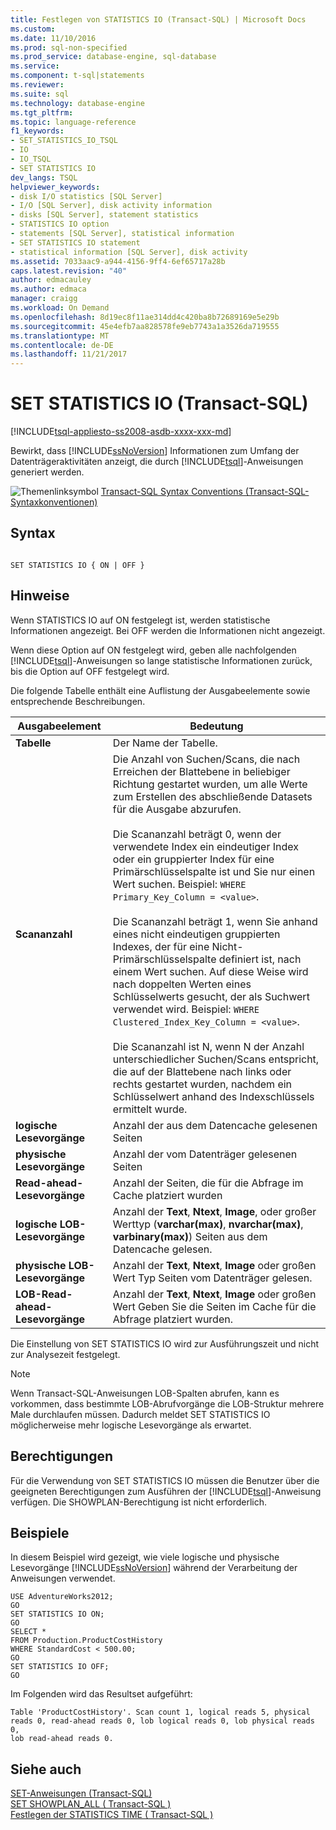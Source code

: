 ```yaml
---
title: Festlegen von STATISTICS IO (Transact-SQL) | Microsoft Docs
ms.custom: 
ms.date: 11/10/2016
ms.prod: sql-non-specified
ms.prod_service: database-engine, sql-database
ms.service: 
ms.component: t-sql|statements
ms.reviewer: 
ms.suite: sql
ms.technology: database-engine
ms.tgt_pltfrm: 
ms.topic: language-reference
f1_keywords:
- SET_STATISTICS_IO_TSQL
- IO
- IO_TSQL
- SET STATISTICS IO
dev_langs: TSQL
helpviewer_keywords:
- disk I/O statistics [SQL Server]
- I/O [SQL Server], disk activity information
- disks [SQL Server], statement statistics
- STATISTICS IO option
- statements [SQL Server], statistical information
- SET STATISTICS IO statement
- statistical information [SQL Server], disk activity
ms.assetid: 7033aac9-a944-4156-9ff4-6ef65717a28b
caps.latest.revision: "40"
author: edmacauley
ms.author: edmaca
manager: craigg
ms.workload: On Demand
ms.openlocfilehash: 8d19ec8f11ae314dd4c420ba8b72689169e5e29b
ms.sourcegitcommit: 45e4efb7aa828578fe9eb7743a1a3526da719555
ms.translationtype: MT
ms.contentlocale: de-DE
ms.lasthandoff: 11/21/2017
---
```

# <a name="set-statistics-io-transact-sql"></a>SET STATISTICS IO (Transact-SQL)
[!INCLUDE[tsql-appliesto-ss2008-asdb-xxxx-xxx-md](../../includes/tsql-appliesto-ss2008-asdb-xxxx-xxx-md.md)]

  Bewirkt, dass [!INCLUDE[ssNoVersion](../../includes/ssnoversion-md.md)] Informationen zum Umfang der Datenträgeraktivitäten anzeigt, die durch [!INCLUDE[tsql](../../includes/tsql-md.md)]-Anweisungen generiert werden.  
  
 ![Themenlinksymbol](../../database-engine/configure-windows/media/topic-link.gif "Topic link icon") [Transact-SQL Syntax Conventions (Transact-SQL-Syntaxkonventionen)](../../t-sql/language-elements/transact-sql-syntax-conventions-transact-sql.md)  
  
## <a name="syntax"></a>Syntax  
  
```  
  
SET STATISTICS IO { ON | OFF }  
```  
  
## <a name="remarks"></a>Hinweise  
 Wenn STATISTICS IO auf ON festgelegt ist, werden statistische Informationen angezeigt. Bei OFF werden die Informationen nicht angezeigt.  
  
 Wenn diese Option auf ON festgelegt wird, geben alle nachfolgenden [!INCLUDE[tsql](../../includes/tsql-md.md)]-Anweisungen so lange statistische Informationen zurück, bis die Option auf OFF festgelegt wird.  
  
 Die folgende Tabelle enthält eine Auflistung der Ausgabeelemente sowie entsprechende Beschreibungen.  
  
|Ausgabeelement|Bedeutung|  
|-----------------|-------------|  
|**Tabelle**|Der Name der Tabelle.|  
|**Scananzahl**|Die Anzahl von Suchen/Scans, die nach Erreichen der Blattebene in beliebiger Richtung gestartet wurden, um alle Werte zum Erstellen des abschließende Datasets für die Ausgabe abzurufen.<br /><br /> Die Scananzahl beträgt 0, wenn der verwendete Index ein eindeutiger Index oder ein gruppierter Index für eine Primärschlüsselspalte ist und Sie nur einen Wert suchen. Beispiel: `WHERE Primary_Key_Column = <value>`.<br /><br /> Die Scananzahl beträgt 1, wenn Sie anhand eines nicht eindeutigen gruppierten Indexes, der für eine Nicht-Primärschlüsselspalte definiert ist, nach einem Wert suchen. Auf diese Weise wird nach doppelten Werten eines Schlüsselwerts gesucht, der als Suchwert verwendet wird. Beispiel: `WHERE Clustered_Index_Key_Column = <value>`.<br /><br /> Die Scananzahl ist N, wenn N der Anzahl unterschiedlicher Suchen/Scans entspricht, die auf der Blattebene nach links oder rechts gestartet wurden, nachdem ein Schlüsselwert anhand des Indexschlüssels ermittelt wurde.|  
|**logische Lesevorgänge**|Anzahl der aus dem Datencache gelesenen Seiten|  
|**physische Lesevorgänge**|Anzahl der vom Datenträger gelesenen Seiten|  
|**Read-ahead-Lesevorgänge**|Anzahl der Seiten, die für die Abfrage im Cache platziert wurden|  
|**logische LOB-Lesevorgänge**|Anzahl der **Text**, **Ntext**, **Image**, oder großer Werttyp (**varchar(max)**, **nvarchar(max)**, **varbinary(max)**) Seiten aus dem Datencache gelesen.|  
|**physische LOB-Lesevorgänge**|Anzahl der **Text**, **Ntext**, **Image** oder großen Wert Typ Seiten vom Datenträger gelesen.|  
|**LOB-Read-ahead-Lesevorgänge**|Anzahl der **Text**, **Ntext**, **Image** oder großen Wert Geben Sie die Seiten im Cache für die Abfrage platziert wurden.|  
  
 Die Einstellung von SET STATISTICS IO wird zur Ausführungszeit und nicht zur Analysezeit festgelegt.  
  
> [!NOTE]  
>  Wenn Transact-SQL-Anweisungen LOB-Spalten abrufen, kann es vorkommen, dass bestimmte LOB-Abrufvorgänge die LOB-Struktur mehrere Male durchlaufen müssen. Dadurch meldet SET STATISTICS IO möglicherweise mehr logische Lesevorgänge als erwartet.  
  
## <a name="permissions"></a>Berechtigungen  
 Für die Verwendung von SET STATISTICS IO müssen die Benutzer über die geeigneten Berechtigungen zum Ausführen der [!INCLUDE[tsql](../../includes/tsql-md.md)]-Anweisung verfügen. Die SHOWPLAN-Berechtigung ist nicht erforderlich.  
  
## <a name="examples"></a>Beispiele  
 In diesem Beispiel wird gezeigt, wie viele logische und physische Lesevorgänge [!INCLUDE[ssNoVersion](../../includes/ssnoversion-md.md)] während der Verarbeitung der Anweisungen verwendet.  
  
```  
USE AdventureWorks2012;  
GO         
SET STATISTICS IO ON;  
GO  
SELECT *   
FROM Production.ProductCostHistory  
WHERE StandardCost < 500.00;  
GO  
SET STATISTICS IO OFF;  
GO  
```  
  
 Im Folgenden wird das Resultset aufgeführt:  
  
```  
Table 'ProductCostHistory'. Scan count 1, logical reads 5, physical   
reads 0, read-ahead reads 0, lob logical reads 0, lob physical reads 0,   
lob read-ahead reads 0.  
```  
  
## <a name="see-also"></a>Siehe auch  
 [SET-Anweisungen (Transact-SQL)](../../t-sql/statements/set-statements-transact-sql.md)   
 [SET SHOWPLAN_ALL &#40; Transact-SQL &#41;](../../t-sql/statements/set-showplan-all-transact-sql.md)   
 [Festlegen der STATISTICS TIME &#40; Transact-SQL &#41;](../../t-sql/statements/set-statistics-time-transact-sql.md)  
  
  
